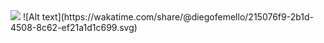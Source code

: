 <img src="https://wakatime.com/share/@diegofemello/215076f9-2b1d-4508-8c62-ef21a1d1c699.svg">
![Alt text](https://wakatime.com/share/@diegofemello/215076f9-2b1d-4508-8c62-ef21a1d1c699.svg)
